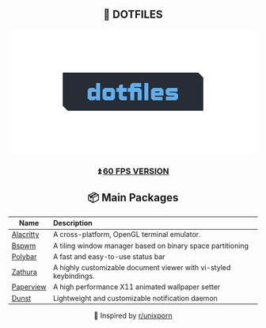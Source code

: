 <div align="center">

## 🌌 DOTFILES

![](assets/dotlogo.png)

### ⏫ [60 FPS VERSION](assets/animated.mkv)

## 📦 Main Packages
| Name                                                | Description                                                  |
| --------------------------------------------------- | :----------------------------------------------------------- |
| [Alacritty](https://github.com/alacritty/alacritty) | A cross-platform, OpenGL terminal emulator.                  |
| [Bspwm](https://github.com/baskerville/bspwm)       | A tiling window manager based on binary space partitioning   |
| [Polybar](https://github.com/polybar/polybar)       | A fast and easy-to-use status bar                            |
| [Zathura](https://git.pwmt.org/pwmt/zathura)        | A highly customizable document viewer with vi-styled keybindings. |
| [Paperview](https://github.com/glouw/paperview)     | A high performance X11 animated wallpaper setter             |
| [Dunst](https://github.com/dunst-project/dunst)     | Lightweight and customizable notification daemon             |


💜 Inspired by [r/unixporn](https://www.reddit.com/r/unixporn/)
</div>
